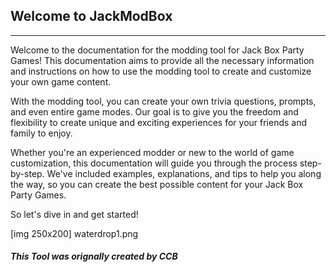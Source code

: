 ## Welcome to JackModBox
---

Welcome to the documentation for the modding tool for Jack Box Party Games!
This documentation aims to provide all the necessary information and instructions on how to use the modding tool to create and customize your own game content.  

With the modding tool, you can create your own trivia questions, prompts, and even entire game modes. Our goal is to give you the freedom and flexibility to create unique and exciting experiences for your friends and family to enjoy.  

Whether you're an experienced modder or new to the world of game customization, this documentation will guide you through the process step-by-step. We've included examples, explanations, and tips to help you along the way, so you can create the best possible content for your Jack Box Party Games.  

So let's dive in and get started!

[img 250x200] waterdrop1.png

##### This Tool was orignally created by CCB

